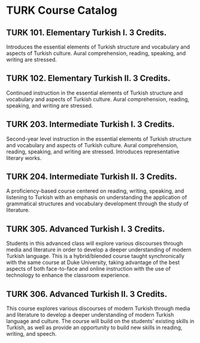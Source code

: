 # TURK Course Catalog

## TURK 101. Elementary Turkish I. 3 Credits.

Introduces the essential elements of Turkish structure and vocabulary and aspects of Turkish culture. Aural comprehension, reading, speaking, and writing are stressed.

## TURK 102. Elementary Turkish II. 3 Credits.

Continued instruction in the essential elements of Turkish structure and vocabulary and aspects of Turkish culture. Aural comprehension, reading, speaking, and writing are stressed.

## TURK 203. Intermediate Turkish I. 3 Credits.

Second-year level instruction in the essential elements of Turkish structure and vocabulary and aspects of Turkish culture. Aural comprehension, reading, speaking, and writing are stressed. Introduces representative literary works.

## TURK 204. Intermediate Turkish II. 3 Credits.

A proficiency-based course centered on reading, writing, speaking, and listening to Turkish with an emphasis on understanding the application of grammatical structures and vocabulary development through the study of literature.

## TURK 305. Advanced Turkish I. 3 Credits.

Students in this advanced class will explore various discourses through media and literature in order to develop a deeper understanding of modern Turkish language. This is a hybrid/blended course taught synchronically with the same course at Duke University, taking advantage of the best aspects of both face-to-face and online instruction with the use of technology to enhance the classroom experience.

## TURK 306. Advanced Turkish II. 3 Credits.

This course explores various discourses of modern Turkish through media and literature to develop a deeper understanding of modern Turkish language and culture. The course will build on the students' existing skills in Turkish, as well as provide an opportunity to build new skills in reading, writing, and speech.

